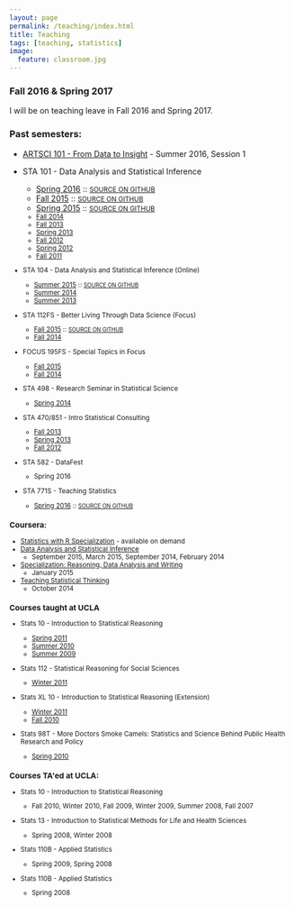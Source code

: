 ```yaml
---
layout: page
permalink: /teaching/index.html
title: Teaching
tags: [teaching, statistics]
image:
  feature: classroom.jpg
---
```


### Fall 2016 & Spring 2017

I will be on teaching leave in Fall 2016 and Spring 2017.

### Past semesters:

* [ARTSCI 101 - From Data to Insight](http://www.stat.duke.edu/~mc301/ARTSCI101_Su16/) - Summer 2016, Session 1

* STA 101 - Data Analysis and Statistical Inference
    + [Spring 2016](https://www.stat.duke.edu/courses/Spring16/sta101.001/) :: <small>[SOURCE ON GITHUB](https://github.com/mine-cetinkaya-rundel/sta101-s16)</small>
    + [Fall 2015](https://stat.duke.edu/courses/Fall15/sta101.002/) :: <small>[SOURCE ON GITHUB](https://github.com/mine-cetinkaya-rundel/sta101_f15)</small>
    + [Spring 2015](https://stat.duke.edu/courses/Spring15/sta101.001/) :: <small>[SOURCE ON GITHUB](https://github.com/mine-cetinkaya-rundel/sta101_sp15)
    + [Fall 2014](https://stat.duke.edu/courses/Fall14/sta101.001/)
    + [Fall 2013](https://stat.duke.edu/courses/Fall13/sta101/)
    + [Spring 2013](https://stat.duke.edu/courses/Spring13/sta101.001/)
    + [Fall 2012](https://stat.duke.edu/courses/Fall12/sta101.001/)
    + [Spring 2012](https://stat.duke.edu/courses/Spring12/sta101.1/)
    + [Fall 2011](https://stat.duke.edu/courses/Fall11/sta101.02/)

* STA 104 - Data Analysis and Statistical Inference (Online)
    + [Summer 2015](https://stat.duke.edu/courses/Summer15/sta104.01-1/) :: <small>[SOURCE ON GITHUB](https://github.com/mine-cetinkaya-rundel/sta104_su15)</small>
    + [Summer 2014](https://stat.duke.edu/courses/Summer14/sta104.01-1/)
    + [Summer 2013](https://stat.duke.edu/courses/Summer13/sta104.01-1/)

* STA 112FS - Better Living Through Data Science (Focus)
    + [Fall 2015](https://stat.duke.edu/courses/Fall15/sta112.01/) :: <small>[SOURCE ON GITHUB](https://github.com/mine-cetinkaya-rundel/sta112_f15)</small>
    + [Fall 2014](https://stat.duke.edu/courses/Fall14/sta112.01/)

* FOCUS 195FS - Special Topics in Focus 
    + [Fall 2015](https://www.stat.duke.edu/courses/Fall15/sta112.01/idc/)
    + [Fall 2014](https://stat.duke.edu/courses/Fall14/sta112.01/idc/)

* STA 498 - Research Seminar in Statistical Science
    + [Spring 2014](http://stat.duke.edu/courses/Spring14/sta498.01/)

* STA 470/851 - Intro Statistical Consulting
    + [Fall 2013](http://stat.duke.edu/courses/Fall13/sta851/)
    + [Spring 2013](http://stat.duke.edu/courses/Spring13/sta851.01/)
    + [Fall 2012](http://stat.duke.edu/courses/Fall12/sta851)

* STA 582 - DataFest
    + Spring 2016

* STA 771S - Teaching Statistics
    + [Spring 2016](https://www2.stat.duke.edu/courses/Spring16/sta771.01/) :: <small>[SOURCE ON GITHUB](https://github.com/mine-cetinkaya-rundel/sta771s-s16)</small>

### Coursera:

* [Statistics with R Specialization](https://www.coursera.org/specializations/statistics) - available on demand
* [Data Analysis and Statistical Inference](https://www.coursera.org/course/statistics)
    + September 2015, March 2015, September 2014, February 2014
* [Specialization: Reasoning, Data Analysis and Writing](https://www.coursera.org/specialization/reasoning/8?utm_medium=courseDescripTop)
    + January 2015
* [Teaching Statistical Thinking](https://www.coursera.org/course/teachstats1)
    + October 2014

### Courses taught at UCLA

* Stats 10 - Introduction to Statistical Reasoning
    + [Spring 2011](https://stat.duke.edu/~mc301/past_teaching/stats10s11.pdf)
    + [Summer 2010](https://stat.duke.edu/~mc301/past_teaching/stats10su10.pdf)
    + [Summer 2009](https://stat.duke.edu/~mc301/past_teaching/stats10su09.pdf)

* Stats 112 - Statistical Reasoning for Social Sciences
    + [Winter 2011](https://stat.duke.edu/~mc301/past_teaching/stats112w11.pdf)

* Stats XL 10 - Introduction to Statistical Reasoning (Extension)
    + [Winter 2011](https://stat.duke.edu/~mc301/past_teaching/statsXL10w11.pdf)
    + [Fall 2010](https://stat.duke.edu/~mc301/past_teaching/statsXL10f10.pdf)

* Stats 98T - More Doctors Smoke Camels: Statistics and Science Behind Public Health Research and Policy
    + [Spring 2010](https://stat.duke.edu/~mc301/past_teaching/stats98Ts10.pdf)

### Courses TA'ed at UCLA:

* Stats 10 - Introduction to Statistical Reasoning
    + Fall 2010, Winter 2010, Fall 2009, Winter 2009, Summer 2008, Fall 2007

* Stats 13 - Introduction to Statistical Methods for Life and Health Sciences
    + Spring 2008, Winter 2008

* Stats 110B - Applied Statistics
    + Spring 2009, Spring 2008

* Stats 110B - Applied Statistics
    + Spring 2008

